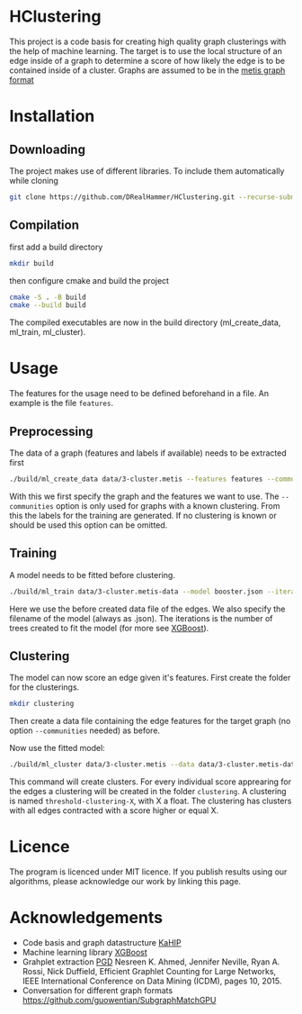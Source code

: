 # HClustering

This project is a code basis for creating high quality graph clusterings with the help of machine learning. 
The target is to use the local structure of an edge inside of a graph to determine a score of how likely the edge is to be contained inside of a cluster.
Graphs are assumed to be in the [metis graph format](https://people.sc.fsu.edu/~jburkardt/data/metis_graph/metis_graph.html)

# Installation

## Downloading

The project makes use of different libraries.
To include them automatically while cloning

```bash
git clone https://github.com/DRealHammer/HClustering.git --recurse-submodules
```

## Compilation

first add a build directory

```bash
mkdir build
```

then configure cmake and build the project

```bash
cmake -S . -B build
cmake --build build
```

The compiled executables are now in the build directory (ml_create_data, ml_train, ml_cluster).

# Usage

The features for the usage need to be defined beforehand in a file. An example is the file `features`.

## Preprocessing

The data of a graph (features and labels if available) needs to be extracted first

```bash
./build/ml_create_data data/3-cluster.metis --features features --communities data/3-cluster.cluster
```

With this we first specify the graph and the features we want to use.
The `--communities` option is only used for graphs with a known clustering. From this the labels for the training are generated.
If no clustering is known or should be used this option can be omitted.

## Training

A model needs to be fitted before clustering.

```bash
./build/ml_train data/3-cluster.metis-data --model booster.json --iterations 10
```
Here we use the before created data file of the edges. We also specify the filename of the model (always as .json).
The iterations is the number of trees created to fit the model (for more see [XGBoost](https://github.com/dmlc/xgboost)).

## Clustering

The model can now score an edge given it's features.
First create the folder for the clusterings.

```bash
mkdir clustering
```

Then create a data file containing the edge features for the target graph (no option `--communities` needed) as before.

Now use the fitted model:

```bash
./build/ml_cluster data/3-cluster.metis --data data/3-cluster.metis-data --model booster.json
```

This command will create clusters.
For every individual score apprearing  for the edges a clustering will be created in the folder `clustering`.
A clustering is named `threshold-clustering-X`, with X a float. 
The clustering has clusters with all edges contracted with a score higher or equal X.

# Licence
The program is licenced under MIT licence.
If you publish results using our algorithms, please acknowledge our work by linking this page.

# Acknowledgements

- Code basis and graph datastructure [KaHIP](https://github.com/KaHIP/KaHIP)
- Machine learning library [XGBoost](https://github.com/dmlc/xgboost)
- Grahplet extraction [PGD](https://github.com/nkahmed/PGD/) Nesreen K. Ahmed, Jennifer Neville, Ryan A. Rossi, Nick Duffield, Efficient Graphlet Counting for Large Networks, IEEE International Conference on Data Mining (ICDM), pages 10, 2015.
- Conversation for different graph formats https://github.com/guowentian/SubgraphMatchGPU

